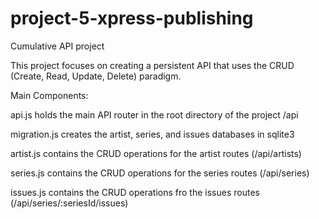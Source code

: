 # project-5-xpress-publishing
 Cumulative API project

This project focuses on creating a persistent API that uses the CRUD (Create, Read, Update, Delete) paradigm.

Main Components:

  api.js holds the main API router in the root directory of the project /api

  migration.js creates the artist, series, and issues databases in sqlite3

  artist.js contains the CRUD operations for the artist routes (/api/artists)

  series.js contains the CRUD operations for the series routes (/api/series)

  issues.js contains the CRUD operations fro the issues routes (/api/series/:seriesId/issues) 
